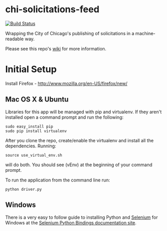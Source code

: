 chi-solicitations-feed
======================
[![Build Status](https://travis-ci.org/pebreo/chi-solicitations-feed.png)](https://travis-ci.org/pebreo/chi-solicitations-feed)

Wrapping the City of Chicago's publishing of solicitations in a machine-readable way.

Please see this repo's [wiki](https://github.com/bnjy-opengov/chi-solicitations-feed/wiki/Background) for more information.

Initial Setup
=============

Install Firefox - http://www.mozilla.org/en-US/firefox/new/

Mac OS X & Ubuntu
-----------------
Libraries for this app will be managed with pip and virtualenv.  If they aren't installed open a command prompt and run the following:

```
sudo easy_install pip
sudo pip install virtualenv
```

After you clone the repo, create/enable the virtualenv and install all the dependencies.  Running:

```
source use_virtual_env.sh
```

will do both.  You should see (vEnv) at the beginning of your command prompt.

To run the application from the command line run:

```
python driver.py
```


Windows
--------
There is a very easy to follow guide to installing Python and [Selenium](http://docs.seleniumhq.org/) for Windows at the [Selenium Python Bindings documentation site](http://selenium-python.readthedocs.org/en/latest/installation.html#detailed-instructions-for-windows-users).






